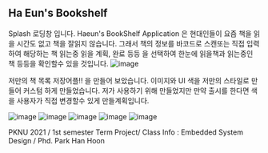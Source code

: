 ## Ha Eun's Bookshelf
Splash 로딩창 입니다. 
Haeun's  BookShelf Application 은 현대인들이 요즘 책을 읽을 시간도 없고 책을 잘읽지 않습니다. 그래서 책의 정보를 바코드로 스캔또는 직접 입력하여 
해당하는 책 읽는중 읽을 계획, 완료 등등 을 선택하여 한눈에 읽을책과 읽는중인 책 등등을 확인할수 있을 것입니다. 
![image](https://user-images.githubusercontent.com/73520071/120608335-0d262000-c48c-11eb-821e-11be2511def1.png)

저만의 책 목록 저장어플!! 을 만들어 보았습니다. 
이미지와 UI 색을 저만의 스타일로 만들어 커스텀 하게 만들었습니다. 저가 사용하기 위해 만들었지만 만약 출시를 한다면 색을 사용자가 직접 변경할수 있게 만들계획입니다. 

![image](https://user-images.githubusercontent.com/73520071/120608686-6f7f2080-c48c-11eb-8484-80101d73da47.png)
![image](https://user-images.githubusercontent.com/73520071/120608706-7312a780-c48c-11eb-8c4c-ef48b9b16cde.png)
![image](https://user-images.githubusercontent.com/73520071/120608718-77d75b80-c48c-11eb-86f3-d09b393ec1cd.png)
![image](https://user-images.githubusercontent.com/73520071/120608726-7a39b580-c48c-11eb-8d60-4783580c109f.png)
![image](https://user-images.githubusercontent.com/73520071/120608733-7c037900-c48c-11eb-817b-d6669a26793d.png)

PKNU 
2021 / 1st semester Term Project/
Class Info : Embedded System Design / Phd. Park Han Hoon 
